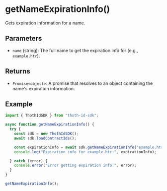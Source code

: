 # getNameExpirationInfo()

Gets expiration information for a name.

## Parameters

- `name` (string): The full name to get the expiration info for (e.g., `example.htr`).

## Returns

- `Promise<object>`: A promise that resolves to an object containing the name's expiration information.

## Example

```typescript
import { ThothIdSDK } from "thoth-id-sdk";

async function getNameExpirationInfo() {
  try {
    const sdk = new ThothIdSDK();
    await sdk.loadContractIds();

    const expirationInfo = await sdk.getNameExpirationInfo("example.htr");
    console.log("Expiration info for example.htr:", expirationInfo);

  } catch (error) {
    console.error("Error getting expiration info:", error);
  }
}

getNameExpirationInfo();
```
